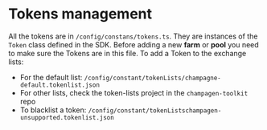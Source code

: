 # Tokens management

All the tokens are in `/config/constans/tokens.ts`. They are instances of the `Token` class defined in the SDK.
Before adding a new **farm** or **pool** you need to make sure the Tokens are in this file.
To add a Token to the exchange lists:

- For the default list: `/config/constant/tokenLists/champagne-default.tokenlist.json`
- For other lists, check the token-lists project in the `champagen-toolkit` repo
- To blacklist a token: `/config/constant/tokenListschampagen-unsupported.tokenlist.json`
